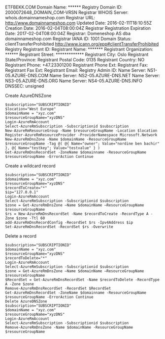ETFBEKK.COM
Domain Name: ******
Registry Domain ID: 2000072648_DOMAIN_COM-VRSN
Registrar WHOIS Server: whois.domainnameshop.com
Registrar URL: http://www.domainnameshop.com
Updated Date: 2016-02-11T18:10:55Z
Creation Date: 2016-02-04T08:00:04Z
Registrar Registration Expiration Date: 2017-02-04T08:00:04Z
Registrar: Domeneshop AS dba domainnameshop.com
Registrar IANA ID: 1001
Domain Status: clientTransferProhibited http://www.icann.org/epp#clientTransferProhibited
Registry Registrant ID:
Registrant Name: *******
Registrant Organization: ******
Registrant Street: *************
Registrant City: Oslo
Registrant State/Province:
Registrant Postal Code: 0135
Registrant Country: NO
Registrant Phone: +47.23301200
Registrant Phone Ext:
Registrant Fax:
Registrant Fax Ext:
Registrant Email:
Registry Admin ID:
Name Server: NS1-05.AZURE-DNS.COM
Name Server: NS2-05.AZURE-DNS.NET
Name Server: NS3-05.AZURE-DNS.ORG
Name Server: NS4-05.AZURE-DNS.INFO
DNSSEC: unsigned

Create AzureDNSZone
```
$subscription="SUBSCRIPTIONID"
$location="West Europe"
$domainName = "xyz.com"
$resourceGroupName="xyzDNS"
Login-AzureRmAccount
Select-AzureRmSubscription -Subscriptionid $subscription
New-AzureRmResourceGroup -Name $resourceGroupName -Location $location
Register-AzureRmResourceProvider -ProviderNamespace Microsoft.Network
New-AzureRmDnsZone -Name $domainName -ResourceGroupName $resourceGroupName -Tag @( @{ Name="owner"; Value="nordine ben bachir" }, @{ Name="testkey"; Value="testvalue" } )
Get-AzureRmDnsRecordSet -ZoneName $domainname -ResourceGroupName $resourceGroupName -ErrorAction Continue
```

Create a wildcard record
```
$subscription="SUBSCRIPTIONID"
$domainName = "xyz.com"
$resourceGroupName="xyzDNS"
$recordToCreate="*"
$ip="127.0.0.1"
Login-AzureRmAccount
Select-AzureRmSubscription -Subscriptionid $subscription
$zone = Get-AzureRmDnsZone –Name $domainName –ResourceGroupName $resourceGroupName
$rs = New-AzureRmDnsRecordSet -Name $recordToCreate -RecordType A -Zone $zone -Ttl 60
add-AzureRmDnsRecordConfig -RecordSet $rs -Ipv4Address $ip
Set-AzureRmDnsRecordSet -RecordSet $rs -Overwrite
```

Delete a record
```
$subscription="SUBSCRIPTIONID"
$domainName = "xyz.com"
$resourceGroupName="xyzDNS"
$recordToDelete="*"
Login-AzureRmAccount
Select-AzureRmSubscription -Subscriptionid $subscription
$zone = Get-AzureRmDnsZone –Name $domainName –ResourceGroupName $resourceGroupName
$RecordSet = Get-AzureRmDnsRecordSet -Name $recordToDelete -RecordType A -Zone $zone
Remove-AzureRmDnsRecordSet -RecordSet $RecordSet
Get-AzureRmDnsRecordSet -ZoneName $domainname -ResourceGroupName $resourceGroupName -ErrorAction Continue
Delete AzureDNSZone
$subscription="SUBSCRIPTIONID"
$domainName = "xyz.com"
$resourceGroupName="xyzDNS"
Login-AzureRmAccount
Select-AzureRmSubscription -Subscriptionid $subscription
Remove-AzureRmDnsZone -Name $domainName -ResourceGroupName $resourceGroupName
```
